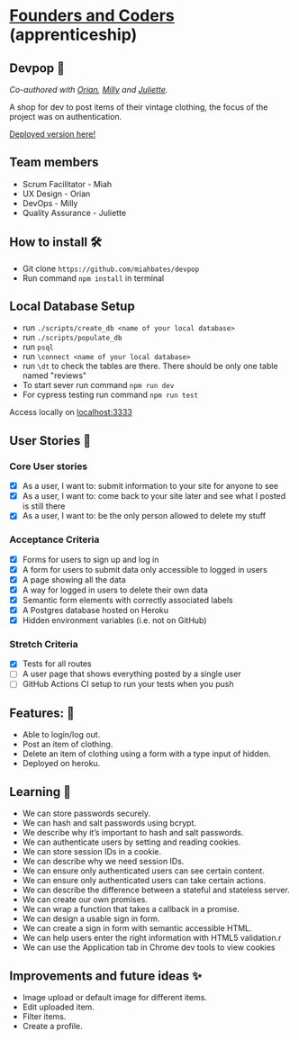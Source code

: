 # [Founders and Coders](https://www.foundersandcoders.com/) (apprenticeship) 

## Devpop 👚

*Co-authored with [Orian](https://github.com/OrianP), [Milly](https://github.com/millipede-cpu) and [Juliette](https://github.com/julietteorpen).*

A shop for dev to post items of their vintage clothing, the focus of the project was on authentication.

[Deployed version here!](https://devpop.herokuapp.com/)

## Team members
* Scrum Facilitator - Miah
* UX Design - Orian
* DevOps - Milly
* Quality Assurance - Juliette

## How to install 🛠️
* Git clone `https://github.com/miahbates/devpop`
* Run command `npm install` in terminal

## Local Database Setup
* run `./scripts/create_db <name of your local database>`
* run `./scripts/populate_db`
* run `psql`
* run `\connect <name of your local database>`
* run `\dt` to check the tables are there. There should be only one table named "reviews"
* To start sever run command `npm run dev`
* For cypress testing run command `npm run test`

Access locally on [localhost:3333](http://localhost:3333/)

## User Stories :busts_in_silhouette:
### Core User stories
- [x] As a user, I want to: submit information to your site for anyone to see
- [x] As a user, I want to: come back to your site later and see what I posted is still there
- [x] As a user, I want to: be the only person allowed to delete my stuff
### Acceptance Criteria
- [x] Forms for users to sign up and log in
- [x] A form for users to submit data only accessible to logged in users
- [x] A page showing all the data
- [x] A way for logged in users to delete their own data
- [x] Semantic form elements with correctly associated labels
- [x] A Postgres database hosted on Heroku
- [x] Hidden environment variables (i.e. not on GitHub)
### Stretch Criteria
- [x] Tests for all routes
- [ ] A user page that shows everything posted by a single user
- [ ] GitHub Actions CI setup to run your tests when you push

## Features: 🌟
* Able to login/log out.
* Post an item of clothing. 
* Delete an item of clothing using a form with a type input of hidden.
* Deployed on heroku.

## Learning 🌱
* We can store passwords securely.
* We can hash and salt passwords using bcrypt.
* We describe why it’s important to hash and salt passwords.
* We can authenticate users by setting and reading cookies.
* We can store session IDs in a cookie.
* We can describe why we need session IDs.
* We can ensure only authenticated users can see certain content.
* We can ensure only authenticated users can take certain actions.
* We can describe the difference between a stateful and stateless server.
* We can create our own promises.
* We can wrap a function that takes a callback in a promise.
* We can design a usable sign in form.
* We can create a sign in form with semantic accessible HTML.
* We can help users enter the right information with HTML5 validation.r
* We can use the Application tab in Chrome dev tools to view cookies

## Improvements and future ideas ✨
- Image upload or default image for different items.
- Edit uploaded item. 
- Filter items.
- Create a profile.


